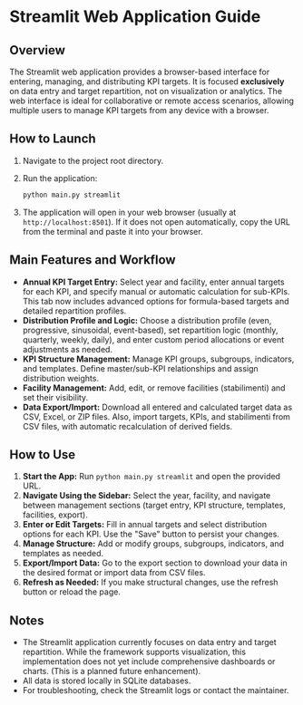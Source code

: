 # Streamlit Web Application Guide

## Overview

The Streamlit web application provides a browser-based interface for entering, managing, and distributing KPI targets. It is focused **exclusively** on data entry and target repartition, not on visualization or analytics. The web interface is ideal for collaborative or remote access scenarios, allowing multiple users to manage KPI targets from any device with a browser.

## How to Launch

1.  Navigate to the project root directory.
2.  Run the application:

    ```bash
    python main.py streamlit
    ```

3.  The application will open in your web browser (usually at `http://localhost:8501`). If it does not open automatically, copy the URL from the terminal and paste it into your browser.

## Main Features and Workflow

-   **Annual KPI Target Entry:** Select year and facility, enter annual targets for each KPI, and specify manual or automatic calculation for sub-KPIs. This tab now includes advanced options for formula-based targets and detailed repartition profiles.
-   **Distribution Profile and Logic:** Choose a distribution profile (even, progressive, sinusoidal, event-based), set repartition logic (monthly, quarterly, weekly, daily), and enter custom period allocations or event adjustments as needed.
-   **KPI Structure Management:** Manage KPI groups, subgroups, indicators, and templates. Define master/sub-KPI relationships and assign distribution weights.
-   **Facility Management:** Add, edit, or remove facilities (stabilimenti) and set their visibility.
-   **Data Export/Import:** Download all entered and calculated target data as CSV, Excel, or ZIP files. Also, import targets, KPIs, and stabilimenti from CSV files, with automatic recalculation of derived fields.

## How to Use

1.  **Start the App:** Run `python main.py streamlit` and open the provided URL.
2.  **Navigate Using the Sidebar:** Select the year, facility, and navigate between management sections (target entry, KPI structure, templates, facilities, export).
3.  **Enter or Edit Targets:** Fill in annual targets and select distribution options for each KPI. Use the "Save" button to persist your changes.
4.  **Manage Structure:** Add or modify groups, subgroups, indicators, and templates as needed.
5.  **Export/Import Data:** Go to the export section to download your data in the desired format or import data from CSV files.
6.  **Refresh as Needed:** If you make structural changes, use the refresh button or reload the page.

## Notes

-   The Streamlit application currently focuses on data entry and target repartition. While the framework supports visualization, this implementation does not yet include comprehensive dashboards or charts. (This is a planned future enhancement).
-   All data is stored locally in SQLite databases.
-   For troubleshooting, check the Streamlit logs or contact the maintainer.

